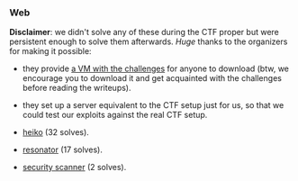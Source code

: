 ### Web

**Disclaimer**: we didn't solve any of these during the CTF proper but were persistent enough to solve them afterwards. *Huge* thanks to the organizers for making it possible:
  * they provide [a VM with the challenges](https://ctf.link/) for anyone to download (btw, we encourage you to download it and get acquainted with the challenges before reading the writeups).
  * they set up a server equivalent to the CTF setup just for us, so that we could test our exploits against the real CTF setup.

* [heiko](/hxp-2020/heiko) (32 solves).
* [resonator](/hxp-2020/resonator) (17 solves).
* [security scanner](/hxp-2020/security%20scanner) (2 solves).

